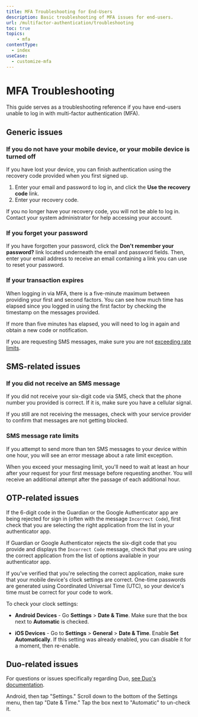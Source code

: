 ```yaml
---
title: MFA Troubleshooting for End-Users
description: Basic troubleshooting of MFA issues for end-users.
url: /multifactor-authentication/troubleshooting
toc: true
topics:
    - mfa
contentType:
  - index
useCase:
  - customize-mfa
---
```

# MFA Troubleshooting

This guide serves as a troubleshooting reference if you have end-users unable to log in with multi-factor authentication (MFA).

## Generic issues

### If you do not have your mobile device, or your mobile device is turned off

If you have lost your device, you can finish authentication using the recovery code provided when you first signed up. 

1. Enter your email and password to log in, and click the **Use the recovery code** link.
2. Enter your recovery code.

If you no longer have your recovery code, you will not be able to log in. Contact your system administrator for help accessing your account.

### If you forget your password

If you have forgotten your password, click the **Don't remember your password?** link located underneath the email and password fields. Then, enter your email address to receive an email containing a link you can use to reset your password.

### If your transaction expires

When logging in via MFA, there is a five-minute maximum between providing your first and second factors. You can see how much time has elapsed since you logged in using the first factor by checking the timestamp on the messages provided.

If more than five minutes has elapsed, you will need to log in again and obtain a new code or notification.

If you are requesting SMS messages, make sure you are not [exceeding rate limits](#sms-rate-limits).

## SMS-related issues

### If you did not receive an SMS message

If you did not receive your six-digit code via SMS, check that the phone number you provided is correct. If it is, make sure you have a cellular signal.

If you still are not receiving the messages, check with your service provider to confirm that messages are not getting blocked.

### SMS message rate limits

If you attempt to send more than ten SMS messages to your device within one hour, you will see an error message about a rate limit exception.

When you exceed your messaging limit, you'll need to wait at least an hour after your request for your first message before requesting another. You will receive an additional attempt after the passage of each additional hour.

## OTP-related issues

If the 6-digit code in the Guardian or the Google Authenticator app are being rejected for sign in (often with the message `Incorrect Code`), first check that you are selecting the right application from the list in your authenticator app.

If Guardian or Google Authenticator rejects the six-digit code that you provide and displays the `Incorrect Code` message, check that you are using the correct application from the list of options available in your authenticator app.

If you've verified that you're selecting the correct application, make sure that your mobile device's clock settings are correct. One-time passwords are generated using Coordinated Universal Time (UTC), so your device's time must be correct for your code to work.

To check your clock settings:

* **Android Devices** - Go **Settings** > **Date & Time**. Make sure that the box next to **Automatic** is checked.

* **iOS Devices** - Go to  **Settings** > **General** > **Date & Time**. Enable **Set Automatically**. If this setting was already enabled, you can disable it for a moment, then re-enable.

## Duo-related issues

For questions or issues specifically regarding Duo, [see Duo's documentation](https://guide.duo.com).

Android, then tap "Settings." Scroll down to the bottom of the Settings menu, then tap "Date & Time." Tap the box next to "Automatic" to un-check it.
